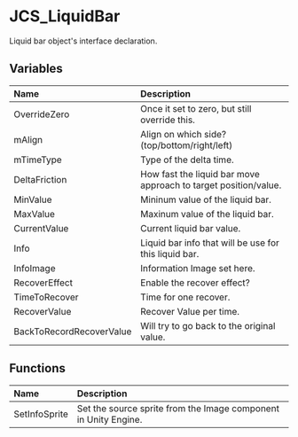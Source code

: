 # JCS_LiquidBar

Liquid bar object's interface declaration.

## Variables

| Name                     | Description                                                     |
|:-------------------------|:----------------------------------------------------------------|
| OverrideZero             | Once it set to zero, but still override this.                   |
| mAlign                   | Align on which side? (top/bottom/right/left)                    |
| mTimeType                | Type of the delta time.                                         |
| DeltaFriction            | How fast the liquid bar move approach to target position/value. |
| MinValue                 | Mininum value of the liquid bar.                                |
| MaxValue                 | Maxinum value of the liquid bar.                                |
| CurrentValue             | Current liquid bar value.                                       |
| Info                     | Liquid bar info that will be use for this liquid bar.           |
| InfoImage                | Information Image set here.                                     |
| RecoverEffect            | Enable the recover effect?                                      |
| TimeToRecover            | Time for one recover.                                           |
| RecoverValue             | Recover Value per time.                                         |
| BackToRecordRecoverValue | Will try to go back to the original value.                      |

## Functions

| Name          | Description                                                     |
|:--------------|:----------------------------------------------------------------|
| SetInfoSprite | Set the source sprite from the Image component in Unity Engine. |
